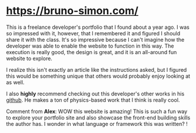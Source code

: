 # https://bruno-simon.com/ 

<p>This is a freelance developer's portfolio that I found about a year ago. I was so impressed with it, however, that I remembered it and figured I should share it with the class.
It's so impressive because I can't imagine how the developer was able to enable the website to function in this way. The execution is really good, the design is great, and it is an all-around fun website to explore.</p><p>
I realize this isn't exactly an article like the instructions asked, but I figured this would be something unique that others would probably enjoy looking at as well.</p>

I also **highly** recommend checking out this developer's other works in his [github](https://github.com/brunosimon/). He makes a ton of physics-based work that I think is really cool.

Comment from **Alex**: WOW this website is amazing! This is such a fun way to explore your portfolio site and also showcase the front-end building skills the author has. I wonder in what language or framework this was written?  !